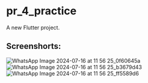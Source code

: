 # pr_4_practice

A new Flutter project.

## Screenshorts:
![WhatsApp Image 2024-07-16 at 11 56 25_0f60645a](https://github.com/user-attachments/assets/3dda5d5e-21fd-4dd8-9654-6bcd72a48dca)
![WhatsApp Image 2024-07-16 at 11 56 25_b3679d43](https://github.com/user-attachments/assets/26b9c839-1dfa-4269-9ab2-eb6aff4be4a9)
![WhatsApp Image 2024-07-16 at 11 56 25_ff5589d6](https://github.com/user-attachments/assets/9c82902a-0936-4052-81f3-ed0d8728d468)
